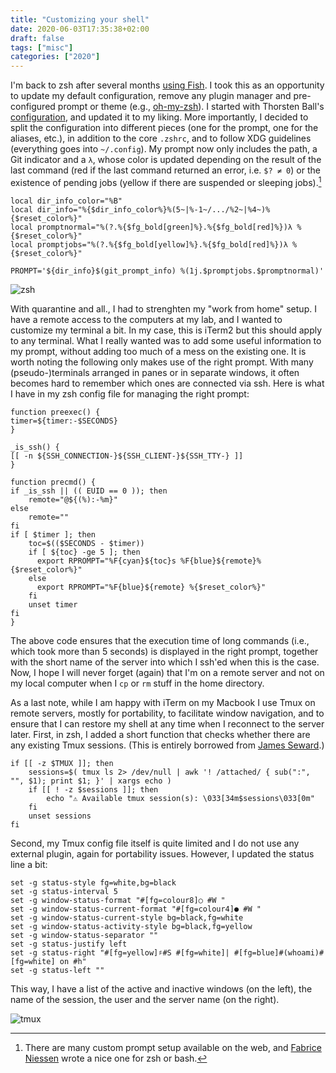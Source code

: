 ```yaml
---
title: "Customizing your shell"
date: 2020-06-03T17:35:38+02:00
draft: false
tags: ["misc"]
categories: ["2020"]
---
```


I'm back to zsh after several months [using Fish](/post/fish-shell). I took this as an opportunity to update my default configuration, remove any plugin manager and pre-configured prompt or theme (e.g., [oh-my-zsh](https://ohmyz.sh)). I started with Thorsten Ball's [configuration](https://github.com/mrnugget/dotfiles), and updated it to my liking. More importantly, I decided to split the configuration into different pieces (one for the prompt, one for the aliases, etc.), in addition to the core `.zshrc`, and to follow XDG guidelines (everything goes into `~/.config`). My prompt now only includes the path, a Git indicator and a `λ`, whose color is updated depending on the result of the last command (red if the last command returned an error, i.e. `$? ≠ 0`) or the existence of pending jobs (yellow if there are suspended or sleeping jobs).[^1]

```shell
local dir_info_color="%B"
local dir_info="%{$dir_info_color%}%(5~|%-1~/.../%2~|%4~)%{$reset_color%}"
local promptnormal="%(?.%{$fg_bold[green]%}.%{$fg_bold[red]%})λ %{$reset_color%}"
local promptjobs="%(?.%{$fg_bold[yellow]%}.%{$fg_bold[red]%})λ %{$reset_color%}"

PROMPT='${dir_info}$(git_prompt_info) %(1j.$promptjobs.$promptnormal)'
```

![zsh](/img/loop1.gif)

With quarantine and all., I had to strenghten my "work from home" setup. I have a remote access to the computers at my lab, and I wanted to customize my terminal a bit. In my case, this is iTerm2 but this should apply to any terminal. What I really wanted was to add some useful information to my prompt, without adding too much of a mess on the existing one. It is worth noting the following only makes use of the right prompt. With many (pseudo-)terminals arranged in panes or in separate windows, it often becomes hard to remember which ones are connected via ssh. Here is what I have in my zsh config file for managing the right prompt:

```shell
function preexec() {
timer=${timer:-$SECONDS}
}

_is_ssh() {
[[ -n ${SSH_CONNECTION-}${SSH_CLIENT-}${SSH_TTY-} ]]
}

function precmd() {
if _is_ssh || (( EUID == 0 )); then
    remote="@${(%):-%m}"
else
    remote=""
fi
if [ $timer ]; then
    toc=$(($SECONDS - $timer))
    if [ ${toc} -ge 5 ]; then
      export RPROMPT="%F{cyan}${toc}s %F{blue}${remote}% {$reset_color%}"
    else
      export RPROMPT="%F{blue}${remote} %{$reset_color%}"
    fi
    unset timer
fi
}
```

The above code ensures that the execution time of long commands (i.e., which took more than 5 seconds) is displayed in the right prompt, together with the short name of the server into which I ssh'ed when this is the case. Now, I hope I will never forget (again) that I'm on a remote server and not on my local computer when I `cp` or `rm` stuff in the home directory.

As a last note, while I am happy with iTerm on my Macbook I use Tmux on remote servers, mostly for portability, to facilitate window navigation, and to ensure that I can restore my shell at any time when I reconnect to the server later. First, in zsh, I added a short function that checks whether there are any existing Tmux sessions. (This is entirely borrowed from [James Seward](https://jamesoff.net/2017/08/26/tmux-configuration.html).)

```shell
if [[ -z $TMUX ]]; then
    sessions=$( tmux ls 2> /dev/null | awk '! /attached/ { sub(":", "", $1); print $1; }' | xargs echo )
    if [[ ! -z $sessions ]]; then
        echo "⚠ Available tmux session(s): \033[34m$sessions\033[0m"
    fi
    unset sessions
fi
```

Second, my Tmux config file itself is quite limited and I do not use any external plugin, again for portability issues. However, I updated the status line a bit:

```shell
set -g status-style fg=white,bg=black
set -g status-interval 5
set -g window-status-format "#[fg=colour8]○ #W "
set -g window-status-current-format "#[fg=colour4]● #W "
set -g window-status-current-style bg=black,fg=white
set -g window-status-activity-style bg=black,fg=yellow
set -g window-status-separator ""
set -g status-justify left
set -g status-right "#[fg=yellow]♯#S #[fg=white]| #[fg=blue]#(whoami)#[fg=white] on #h"
set -g status-left ""
```

This way, I have a list of the active and inactive windows (on the left), the name of the session, the user and the server name (on the right).

![tmux](/img/loop2.gif)

[^1]: There are many custom prompt setup available on the web, and [Fabrice Niessen](https://github.com/fniessen/shell-leuven) wrote a nice one for zsh or bash.
